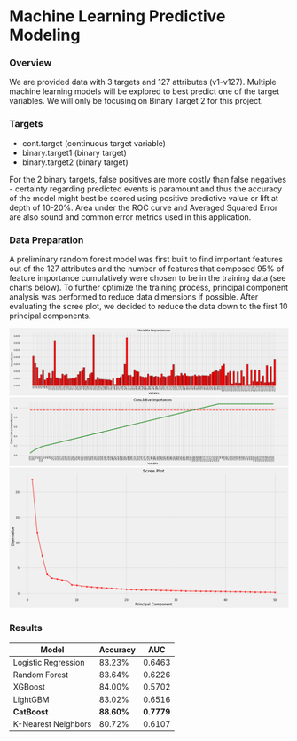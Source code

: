 # Machine Learning Predictive Modeling

### Overview
We are provided data with 3 targets and 127 attributes (v1-v127). Multiple machine learning models will be explored to best predict one of the target variables. We will only be focusing on Binary Target 2 for this project.

### Targets
- cont.target (continuous target variable)
- binary.target1 (binary target)
- binary.target2 (binary target)

For the 2 binary targets, false positives are more costly than false negatives - certainty regarding predicted events is paramount and thus the accuracy of the model might best be scored using positive predictive value or lift at depth of 10-20%. Area under the ROC curve and Averaged Squared Error are also sound and common error metrics used in this application.

### Data Preparation
A preliminary random forest model was first built to find important features out of the 127 attributes and the number of features that composed 95% of feature importance cumulatively were chosen to be in the training data (see charts below). To further optimize the training process, principal component analysis was performed to reduce data dimensions if possible. After evaluating the scree plot, we decided to reduce the data down to the first 10 principal components.

<img src="images/var_importance.png" width=1000>
<img src="images/cum_var_imp.png" width=1000>
<img src="images/PCA.png" width=600>



### Results

|          Model        |    Accuracy   |    AUC    |
| --------------------- | ------------- | --------- |
|  Logistic Regression  |     83.23%    |   0.6463  |
|      Random Forest    |     83.64%    |   0.6226  |
|        XGBoost        |     84.00%    |   0.5702  |
|        LightGBM       |     83.02%    |   0.6516  |
|        **CatBoost**       |     **88.60%**    |   **0.7779**  |
|  K-Nearest Neighbors  |     80.72%    |   0.6107  |
